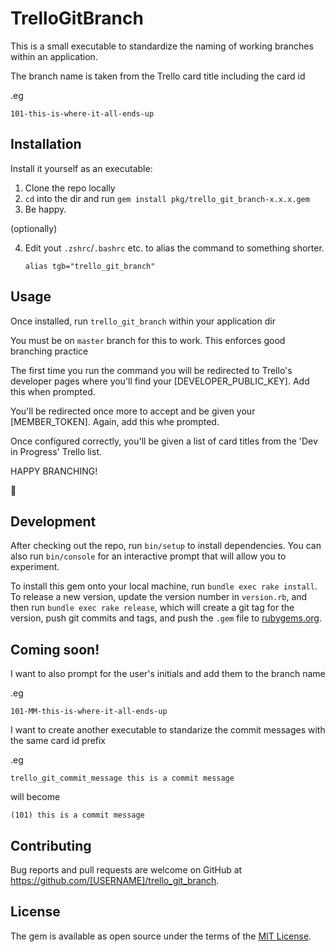 # TrelloGitBranch

This is a small executable to standardize the naming of working branches within an application.

The branch name is taken from the Trello card title including the card id

.eg

`101-this-is-where-it-all-ends-up`

## Installation

Install it yourself as an executable:

1. Clone the repo locally
2. `cd` into the dir and run `gem install pkg/trello_git_branch-x.x.x.gem`
3. Be happy.

(optionally)

4. Edit yout `.zshrc`/`.bashrc` etc. to alias the command to something shorter.

    `alias tgb="trello_git_branch"`

## Usage

Once installed, run `trello_git_branch` within your application dir

You must be on `master` branch for this to work. This enforces good branching practice

The first time you run the command you will be redirected to Trello's developer pages where you'll find your [DEVELOPER_PUBLIC_KEY].
Add this when prompted.

You'll be redirected once more to accept and be given your [MEMBER_TOKEN]. Again, add this whe prompted.

Once configured correctly, you'll be given a list of card titles from the 'Dev in Progress' Trello list.

HAPPY BRANCHING!

:rocket:

## Development

After checking out the repo, run `bin/setup` to install dependencies. You can also run `bin/console` for an interactive prompt that will allow you to experiment.

To install this gem onto your local machine, run `bundle exec rake install`. To release a new version, update the version number in `version.rb`, and then run `bundle exec rake release`, which will create a git tag for the version, push git commits and tags, and push the `.gem` file to [rubygems.org](https://rubygems.org).

## Coming soon!

I want to also prompt for the user's initials and add them to the branch name

.eg

`101-MM-this-is-where-it-all-ends-up`

I want to create another executable to standarize the commit messages with the same card id prefix

.eg

`trello_git_commit_message this is a commit message`

will become

`(101) this is a commit message`

## Contributing

Bug reports and pull requests are welcome on GitHub at https://github.com/[USERNAME]/trello_git_branch.


## License

The gem is available as open source under the terms of the [MIT License](http://opensource.org/licenses/MIT).

